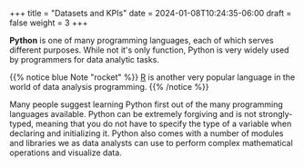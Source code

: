 +++
title = "Datasets and KPIs"
date = 2024-01-08T10:24:35-06:00
draft = false
weight = 3
+++

**Python** is one of many programming languages, each of which serves different purposes. While not it's only function, Python is very widely used
by programmers for data analytic tasks.

{{% notice blue Note "rocket" %}}
[R](https://www.r-project.org/) is another very popular language in the world of data analysis programming.
{{% /notice %}}

Many people suggest learning Python first out of the many programming languages available. Python can be extremely forgiving and is not strongly-typed, meaning that you do not have to specify the type of a variable when declaring and initializing it. Python also comes with a number of modules and libraries we as data analysts can use to perform complex mathematical operations and visualize data.
